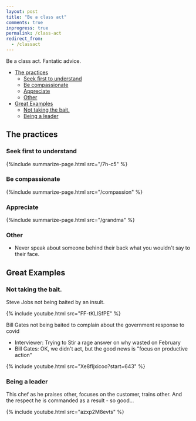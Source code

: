 ```yaml
---
layout: post
title: "Be a class act"
comments: true
inprogress: true
permalink: /class-act
redirect_from:
  - /classact
---
```


Be a class act. Fantatic advice.

<!-- prettier-ignore-start -->
<!-- vim-markdown-toc GFM -->

- [The practices](#the-practices)
    - [Seek first to understand](#seek-first-to-understand)
    - [Be compassionate](#be-compassionate)
    - [Appreciate](#appreciate)
    - [Other](#other)
- [Great Examples](#great-examples)
    - [Not taking the bait.](#not-taking-the-bait)
    - [Being a leader](#being-a-leader)

<!-- vim-markdown-toc -->
<!-- prettier-ignore-end -->

## The practices

### Seek first to understand

{%include summarize-page.html src="/7h-c5" %}

### Be compassionate

{%include summarize-page.html src="/compassion" %}

### Appreciate

{%include summarize-page.html src="/grandma" %}

### Other

- Never speak about someone behind their back what you wouldn't say to their face.

## Great Examples

### Not taking the bait.

Steve Jobs not being baited by an insult.

{% include youtube.html src="FF-tKLISfPE" %}

Bill Gates not being baited to complain about the government response to covid

- Interviewer: Trying to Stir a rage answer on why wasted on February
- Bill Gates: OK, we didn't act, but the good news is "focus on productive action"

{% include youtube.html src="Xe8fIjxicoo?start=643" %}

### Being a leader

This chef as he praises other, focuses on the customer, trains other. And the respect he is commanded as a result - so good...

{% include youtube.html src="azxp2M8evts" %}
